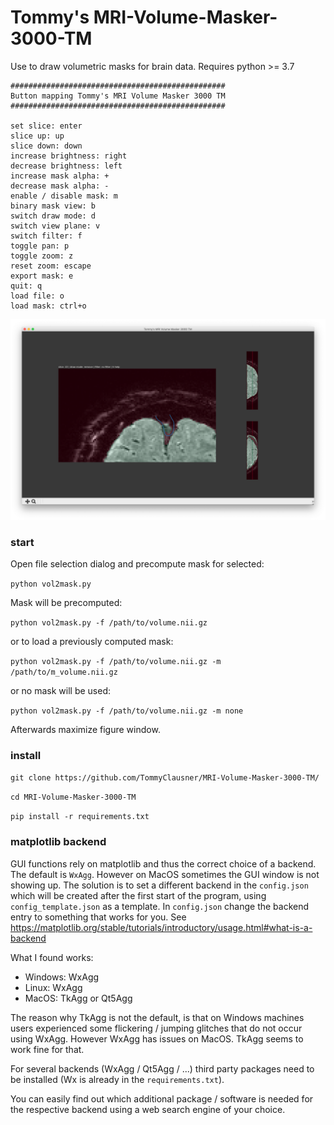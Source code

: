 # Tommy's MRI-Volume-Masker-3000-TM

Use to draw volumetric masks for brain data. Requires python >= 3.7

```
################################################
Button mapping Tommy's MRI Volume Masker 3000 TM
################################################

set slice: enter
slice up: up
slice down: down
increase brightness: right
decrease brightness: left
increase mask alpha: +
decrease mask alpha: -
enable / disable mask: m
binary mask view: b
switch draw mode: d
switch view plane: v
switch filter: f
toggle pan: p
toggle zoom: z
reset zoom: escape
export mask: e
quit: q
load file: o
load mask: ctrl+o
```

![example image](https://github.com/TommyClausner/MRI-Volume-Masker-3000-TM/blob/main/example.png?raw=true)

### start
Open file selection dialog and precompute mask for selected:

`python vol2mask.py`

Mask will be precomputed:

`python vol2mask.py -f /path/to/volume.nii.gz`

or to load a previously computed mask:

`python vol2mask.py -f /path/to/volume.nii.gz -m /path/to/m_volume.nii.gz`

or no mask will be used:

`python vol2mask.py -f /path/to/volume.nii.gz -m none`

Afterwards maximize figure window.

### install

`git clone https://github.com/TommyClausner/MRI-Volume-Masker-3000-TM/`

`cd MRI-Volume-Masker-3000-TM`

`pip install -r requirements.txt`

### matplotlib backend
GUI functions rely on matplotlib and thus the correct choice of a backend. The default is `WxAgg`. However on MacOS sometimes the GUI window is not showing up. The solution is to set a different backend in the `config.json` which will be created after the first start of the program, using `config_template.json` as a template. In `config.json` change the backend entry to something that works for you. See https://matplotlib.org/stable/tutorials/introductory/usage.html#what-is-a-backend

What I found works:
- Windows: WxAgg
- Linux: WxAgg
- MacOS: TkAgg or Qt5Agg

The reason why TkAgg is not the default, is that on Windows machines users experienced some flickering / jumping glitches that do not occur using WxAgg. However WxAgg has issues on MacOS. TkAgg seems to work fine for that.

For several backends (WxAgg / Qt5Agg / ...) third party packages need to be installed (Wx is already in the `requirements.txt`).

You can easily find out which additional package / software is needed for the respective backend using a web search engine of your choice.
